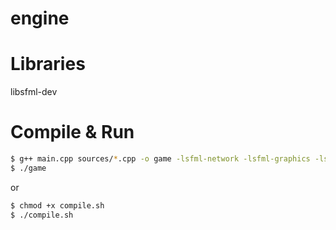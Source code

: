 # engine

# Libraries
libsfml-dev

# Compile & Run
```bash
$ g++ main.cpp sources/*.cpp -o game -lsfml-network -lsfml-graphics -lsfml-window -lsfml-system -lGL -lsfml-audio
$ ./game
```
or
```bash
$ chmod +x compile.sh
$ ./compile.sh
```
